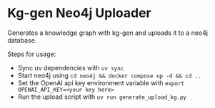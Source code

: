 # Kg-gen Neo4j Uploader 
Generates a knowledge graph with kg-gen and uploads it to a neo4j database. 

Steps for usage:
- Sync uv dependencies with `uv sync`
- Start neo4j using `cd neo4j && docker compose up -d && cd ..`
- Set the OpenAI api key environment variable with `export OPENAI_API_KEY=<your key here>`
- Run the upload script with `uv run generate_upload_kg.py`
